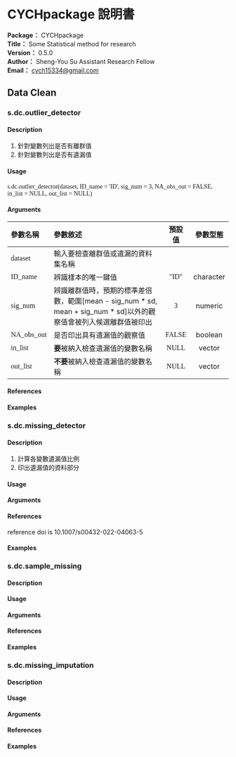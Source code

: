 # CYCHpackage 說明書 #
**Package：** CYCHpackage  
**Title：** Some Statistical method for research  
**Version：** 0.5.0  
**Author：** Sheng-You Su Assistant Research Fellow  
**Email：** cych15334@gmail.com  

## **Data Clean** ##

### **s.dc.outlier_detector** ###

#### Description ####
1. 針對變數列出是否有離群值
2. 針對變數列出是否有遺漏值

#### Usage ####
<font face="Lucida Console">s.dc.outlier_detector(dataset, ID_name = 'ID', sig_num = 3, NA_obs_out = FALSE, in_list = NULL, out_list = NULL)</font>  

#### Arguments ####
|參數名稱|參數敘述|預設值|參數型態|
|:----------|:----------|:----------:|:----------:|
|<font face="Lucida Console">dataset</font>|輸入要檢查離群值或遺漏的資料集名稱|||
|<font face="Lucida Console">ID_name</font>|辨識樣本的唯一鍵值|<font face="Lucida Console">"ID"</font>|character|
|<font face="Lucida Console">sig_num</font>|辨識離群值時，預期的標準差倍數，範圍[mean - sig_num * sd, mean + sig_num * sd]以外的觀察值會被列入候選離群值被印出|<font face="Lucida Console">3</font>|numeric|
|<font face="Lucida Console">NA_obs_out</font>|是否印出具有遺漏值的觀察值|<font face="Lucida Console">FALSE</font>|boolean|
|<font face="Lucida Console">in_list</font>|**要**被納入檢查遺漏值的變數名稱|<font face="Lucida Console">NULL</font>|vector|
|<font face="Lucida Console">out_list</font>|**不要**被納入檢查遺漏值的變數名稱|<font face="Lucida Console">NULL</font>|vector|

#### References ####
#### Examples ####

### **s.dc.missing_detector** ###
#### Description ####
1. 計算各變數遺漏值比例
2. 印出遺漏值的資料部分
#### Usage ####
#### Arguments ####
#### References ####
reference doi is 10.1007/s00432-022-04063-5
#### Examples ####

### **s.dc.sample_missing** ###
#### Description ####
#### Usage ####
#### Arguments ####
#### References ####
#### Examples ####

### **s.dc.missing_imputation** ###
#### Description ####
#### Usage ####
#### Arguments ####
#### References ####
#### Examples ####
